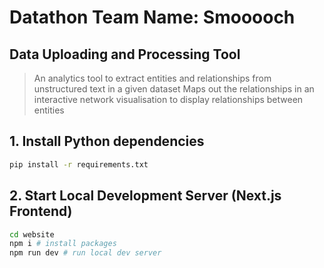 # Datathon Team Name: Smooooch

## Data Uploading and Processing Tool
> An analytics tool to extract entities and relationships from unstructured text in a given dataset
> Maps out the relationships in an interactive network visualisation to display relationships between entities

## 1. Install Python dependencies
```sh
pip install -r requirements.txt
```


## 2. Start Local Development Server (Next.js Frontend)
```sh
cd website
npm i # install packages
npm run dev # run local dev server
```

